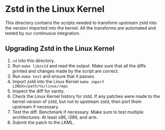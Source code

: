 # Zstd in the Linux Kernel

This directory contains the scripts needed to transform upstream zstd into the version imported into the kernel. All the transforms are automated and tested by our continuous integration.

## Upgrading Zstd in the Linux Kernel

1. `cd` into this directory.
2. Run `make libzstd` and read the output. Make sure that all the diffs printed and changes made by the script are correct.
3. Run `make test` and ensure that it passes.
4. Import zstd into the Linux Kernel `make import LINUX=/path/to/linux/repo`
5. Inspect the diff for sanity.
6. Check the Linux Kernel history for zstd. If any patches were made to the kernel version of zstd, but not to upstream zstd, then port them upstream if necessary.
7. Test the diff. Benchmark if necessary. Make sure to test multiple architectures: At least x86, i386, and arm.
8. Submit the patch to the LKML.
